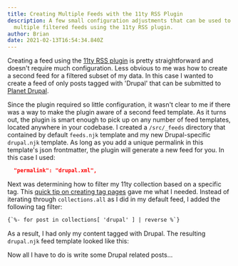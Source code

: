 ```yaml
---
title: Creating Multiple Feeds with the 11ty RSS Plugin
description: A few small configuration adjustments that can be used to create
  multiple filtered feeds using the 11ty RSS plugin.
author: Brian
date: 2021-02-13T16:54:34.840Z
---
```

Creating a feed using the [11ty RSS plugin](https://www.11ty.dev/docs/plugins/rss/) is pretty straightforward and doesn't require much configuration. Less obvious to me was how to create a second feed for a filtered subset of my data. In this case I wanted to create a feed of only posts tagged with 'Drupal' that can be submitted to [Planet Drupal](https://www.drupal.org/planet).

Since the plugin required so little configuration, it wasn't clear to me if there was a way to make the plugin aware of a second feed template. As it turns out, the plugin is smart enough to pick up on any number of feed templates, located anywhere in your codebase. I created a `/src/_feeds` directory that contained by default `feeds.njk` template and my new Drupal-specific `drupal.njk` template. As long as you add a unique permalink in this template's json frontmatter, the plugin will generate a new feed for you. In this case I used:

```json
  "permalink": "drupal.xml",
```

Next was determining how to filter my 11ty collection based on a specific tag. This [quick tip on creating tag pages](https://www.11ty.dev/docs/quicktips/tag-pages/) gave me what I needed. Instead of iterating through `collections.all` as I did in my default feed, I added the following tag filter:

```html
{`%- for post in collections[ 'drupal' ] | reverse %`}
```

As a result, I had only my content tagged with Drupal. The resulting `drupal.njk` feed template looked like this:

<script src="https://emgithub.com/embed-v2.js?target=https%3A%2F%2Fgithub.com%2Fbacklineint%2Fbpi-11ty%2Fblob%2Fmaster%2Fsrc%2F_feeds%2Fdrupal.njk&style=default&type=code&showBorder=on&showLineNumbers=on&showFileMeta=on&showFullPath=on&showCopy=on"></script>

Now all I have to do is write some Drupal related posts...